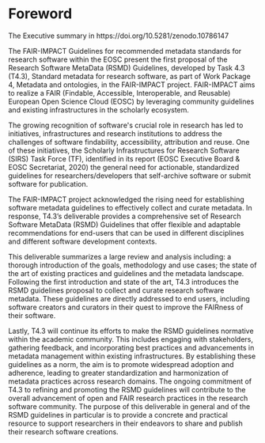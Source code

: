 # Foreword

<p class="callout info">The Executive summary in https://doi.org/10.5281/zenodo.10786147 </p>
The FAIR-IMPACT Guidelines for recommended metadata standards for research software within the EOSC present the first proposal of the Research Software MetaData (RSMD) Guidelines, developed by Task 4.3 (T4.3), Standard metadata for research software, as part of Work Package 4, Metadata and ontologies, in the FAIR-IMPACT project. FAIR-IMPACT aims to realize a FAIR (Findable, Accessible, Interoperable, and Reusable) European Open Science Cloud (EOSC) by leveraging community guidelines and existing infrastructures in the scholarly ecosystem. 

The growing recognition of software's crucial role in research has led to initiatives, infrastructures and research institutions to address the challenges of software findability, accessibility, attribution and reuse. One of these initiatives, the Scholarly Infrastructures for Research Software (SIRS) Task Force (TF), identified in its report (EOSC Executive Board & EOSC Secretariat, 2020) the general need for actionable, standardized guidelines for researchers/developers that self-archive software or submit software for publication.

The FAIR-IMPACT project acknowledged the rising need for establishing software metadata guidelines to effectively collect and curate metadata. In response, T4.3’s deliverable provides a comprehensive set of Research Software MetaData (RSMD) Guidelines that offer flexible and adaptable recommendations for end-users that can be used in different disciplines and different software development contexts.

This deliverable summarizes a large review and analysis including: a thorough introduction of the goals, methodology and use cases; the state of the art of existing practices and guidelines and the metadata landscape. Following the first introduction and state of the art, T4.3 introduces the RSMD guidelines proposal to collect and curate research software metadata. These guidelines are directly addressed to end users, including software creators and curators in their quest to improve the FAIRness of their software. 

Lastly, T4.3 will continue its efforts to make the RSMD guidelines normative within the academic community. This includes engaging with stakeholders, gathering feedback, and incorporating best practices and advancements in metadata management within existing infrastructures. By establishing these guidelines as a norm, the aim is to promote widespread adoption and adherence, leading to greater standardization and harmonization of metadata practices across research domains. The ongoing commitment of T4.3 to refining and promoting the RSMD guidelines will contribute to the overall advancement of open and FAIR research practices in the research software community. The purpose of this deliverable in general and of the RSMD guidelines in particular is to provide a concrete and practical resource to support researchers in their endeavors to share and publish their research software creations.

